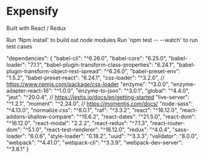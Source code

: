# Expensify
Built with React / Redux

Run 'Npm install' to build out node modules
Run 'npm test -- --watch' to run test cases

"dependencies": {
    "babel-cli": "^6.26.0",
    "babel-core": "6.25.0",
    "babel-loader": "7.1.1",
    "babel-plugin-transform-class-properties": "6.24.1",
    "babel-plugin-transform-object-rest-spread": "^6.26.0",
    "babel-preset-env": "1.5.2",
    "babel-preset-react": "6.24.1",
    "css-loader": "^3.2.0",   // https://www.npmjs.com/package/css-loader
    "enzyme": "^3.0.0",
    "enzyme-adapter-react-16": "^1.0.0",
    "enzyme-to-json": "^3.0.1",
    "global": "^4.4.0",
    "jest": "^20.0.4",  // https://jestjs.io/docs/en/getting-started
    "live-server": "^1.2.1",
    "moment": "^2.24.0",  // https://momentjs.com/docs/
    "node-sass": "^4.13.0",
    "normalize.css": "^8.0.1",
    "raf": "^3.3.2",
    "react": "^16.12.0",
    "react-addons-shallow-compare": "^15.6.2",
    "react-dates": "^21.5.0",
    "react-dom": "^16.12.0",
    "react-modal": "2.2.2",
    "react-redux": "^7.1.3",
    "react-router-dom": "^5.1.0",
    "react-test-renderer": "^16.12.0",
    "redux": "^4.0.4",
    "sass-loader": "6.0.6",
    "style-loader": "0.18.2",
    "uuid": "^3.3.3",
    "validator": "8.0.0",
    "webpack": "^4.41.0",
    "webpack-cli": "^3.3.9",
    "webpack-dev-server": "^3.8.1"
}
